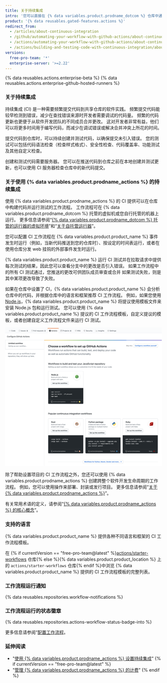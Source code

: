 ```yaml
---
title: 关于持续集成
intro: '您可以直接在 {% data variables.product.prodname_dotcom %} 仓库中通过 {% data variables.product.prodname_actions %} 创建自定义持续集成 (CI) 和持续部署 (CD) 工作流程。'
product: '{% data reusables.gated-features.actions %}'
redirect_from:
  - /articles/about-continuous-integration
  - /github/automating-your-workflow-with-github-actions/about-continuous-integration
  - /actions/automating-your-workflow-with-github-actions/about-continuous-integration
  - /actions/building-and-testing-code-with-continuous-integration/about-continuous-integration
versions:
  free-pro-team: '*'
  enterprise-server: '>=2.22'
---
```


{% data reusables.actions.enterprise-beta %}
{% data reusables.actions.enterprise-github-hosted-runners %}

### 关于持续集成

持续集成 (CI) 是一种需要频繁提交代码到共享仓库的软件实践。 频繁提交代码能较早检测到错误，减少在查找错误来源时开发者需要调试的代码量。 频繁的代码更新也更便于从软件开发团队的不同成员合并更改。 这对开发者非常有益，他们可以将更多时间用于编写代码，而减少在调试错误或解决合并冲突上所花的时间。

提交代码到仓库时，可以持续创建并测试代码，以确保提交未引入错误。 您的测试可以包括代码语法检查（检查样式格式）、安全性检查、代码覆盖率、功能测试及其他自定义检查。

创建和测试代码需要服务器。 您可以在推送代码到仓库之前在本地创建并测试更新，也可以使用 CI 服务器检查仓库中的新代码提交。

### 关于使用 {% data variables.product.prodname_actions %} 的持续集成

使用 {% data variables.product.prodname_actions %} 的 CI 提供可以在仓库中构建代码并运行测试的工作流程。 工作流程可在 {% data variables.product.prodname_dotcom %} 托管的虚拟机或您自行托管的机器上运行。 更多信息请参阅“[{% data variables.product.prodname_dotcom %} 托管的运行器的虚拟环境](/actions/automating-your-workflow-with-github-actions/virtual-environments-for-github-hosted-runners)”和“[关于自托管运行器](/actions/automating-your-workflow-with-github-actions/about-self-hosted-runners)”。

您可以配置 CI 工作流程在 {% data variables.product.product_name %} 事件发生时运行（例如，当新代码推送到您的仓库时）、按设定的时间表运行，或者在使用仓库分发 web 挂钩的外部事件发生时运行。

{% data variables.product.product_name %} 运行 CI 测试并在拉取请求中提供每次测试的结果，因此您可以查看分支中的更改是否引入错误。 如果工作流程中的所有 CI 测试通过，您推送的更改可供团队成员审查或合并 如果测试失败，则是其中某项更改导致了失败。

如果在仓库中设置了 CI，{% data variables.product.product_name %} 会分析仓库中的代码，并根据仓库中的语言和框架推荐 CI 工作流程。 例如，如果您使用 [Node.js](https://nodejs.org/en/)，{% data variables.product.product_name %} 将提议使用模板文件来安装 Node.js 包和运行测试。 您可以使用 {% data variables.product.product_name %} 提议的 CI 工作流程模板，自定义提议的模板，或者创建自定义工作流程文件来运行 CI 测试。

![提议的持续集成模板截屏](/assets/images/help/repository/ci-with-actions-template-picker.png)

除了帮助设置项目的 CI 工作流程之外，您还可以使用 {% data variables.product.prodname_actions %} 创建跨整个软件开发生命周期的工作流程。 例如，您可以使用操作来部署、封装或发行项目。 更多信息请参阅“[关于 {% data variables.product.prodname_actions %}](/articles/about-github-actions)”。

有关常用术语的定义，请参阅“[{% data variables.product.prodname_actions %} 的核心概念](/github/automating-your-workflow-with-github-actions/core-concepts-for-github-actions)”。

### 支持的语言

{% data variables.product.product_name %} 提供各种不同语言和框架的 CI 工作流程模板。

在 {% if currentVersion == "free-pro-team@latest" %}[actions/starter-workflows](https://github.com/actions/starter-workflows/tree/main/ci) 仓库{% else %}{% data variables.product.product_location %} 上的 `actions/starter-workflows` 仓库{% endif %}中浏览 {% data variables.product.product_name %} 提供的 CI 工作流程模板的完整列表。

### 工作流程运行通知

{% data reusables.repositories.workflow-notifications %}

### 工作流程运行的状态徽章

{% data reusables.repositories.actions-workflow-status-badge-into %}

更多信息请参阅“[配置工作流程](/articles/configuring-a-workflow)。

### 延伸阅读

- "[使用 {% data variables.product.prodname_actions %} 设置持续集成](/articles/setting-up-continuous-integration-using-github-actions)"
{% if currentVersion == "free-pro-team@latest" %}
- "[管理 {% data variables.product.prodname_actions %} 的计费](/github/setting-up-and-managing-billing-and-payments-on-github/managing-billing-for-github-actions)"
{% endif %}
